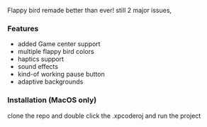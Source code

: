 Flappy bird remade better than ever! still 2 major issues, 

### Features

- added Game center support
- multiple flappy bird colors
- haptics support
- sound effects
- kind-of working pause button
- adaptive backgrounds

### Installation (MacOS only)

clone the repo and double click the .xpcoderoj and run the project 
